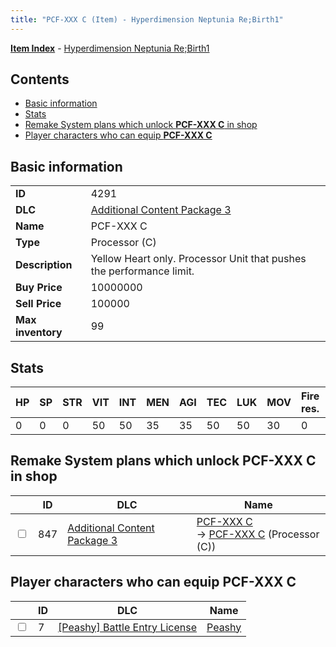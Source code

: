 ```yaml
---
title: "PCF-XXX C (Item) - Hyperdimension Neptunia Re;Birth1"
---
```


[**Item Index**](/neptunia/rb1/item/index.html) - [Hyperdimension Neptunia Re;Birth1](/neptunia/rb1)

## Contents

- [Basic information](#basic-information)
- [Stats](#stats)
- [Remake System plans which unlock **PCF-XXX C** in shop](#remake-system-plans-which-unlock-pcf-xxx-c-in-shop)
- [Player characters who can equip **PCF-XXX C**](#player-characters-who-can-equip-pcf-xxx-c)

## Basic information

|   |   |
| -- | -- |
| **ID** | 4291 |
| **DLC** | [Additional Content Package 3](/neptunia/rb1/dlc/12-pack3.html) |
| **Name** | PCF-XXX C |
| **Type** | Processor (C) |
| **Description** | Yellow Heart only. Processor Unit that pushes the performance limit. |
| **Buy Price** | 10000000 |
| **Sell Price** | 100000 |
| **Max inventory** | 99 |


## Stats

| HP | SP | STR | VIT | INT | MEN | AGI | TEC | LUK | MOV | Fire res. | Ice res. | Wind res. | Lightning res. |
| -- | -- | --- | --- | --- | --- | --- | --- | --- | --- | --------- | -------- | --------- | -------------- |
| 0 | 0 | 0 | 50 | 50 | 35 | 35 | 50 | 50 | 30 | 0 | 0 | 0 | 0 |


## Remake System plans which unlock **PCF-XXX C** in shop

|    | ID | DLC | Name |
| -- | -- | --- | ---- |
| <input type="checkbox" id="rb1-remake-12-847" class="trackbox" /> | 847 | [Additional Content Package 3](/neptunia/rb1/dlc/12-pack3.html) | [PCF-XXX C](/neptunia/rb1/remake/12-847-pcf-xxx-c.html)<br /> → [PCF-XXX C](/neptunia/rb1/item/12-4291-pcf-xxx-c.html) (Processor (C)) |


## Player characters who can equip **PCF-XXX C**

|    | ID | DLC | Name |
| -- | -- | --- | ---- |
| <input type="checkbox" id="rb1-player-8-7" class="trackbox" /> | 7 | [[Peashy] Battle Entry License](/neptunia/rb1/dlc/8-peashy.html) | [Peashy](/neptunia/rb1/player/8-7-peashy.html) |

